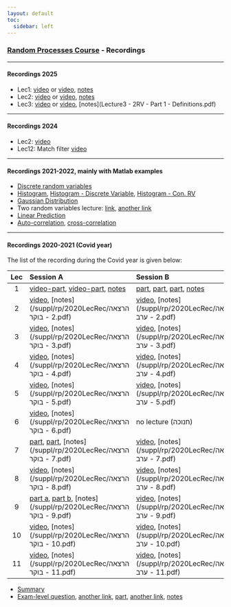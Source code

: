```yaml
---
layout: default
toc:
  sidebar: left
---
```


### [Random Processes Course](/teaching/rp/) - Recordings

---

#### Recordings 2025
- Lec1: [video](https://sce-ac-il.zoom.us/rec/share/CqUdiTs37wuaxF9AHVAIfEidsmOUiblbxN-PU62EWTQeOtB_LSurpDG6s-ZDDVwE.Q_6Fkq3TdIVPXegQ) or [video](https://objectstorage.il-jerusalem-1.oraclecloud.com/n/frrgqfrxhcca/b/scevideo/o/cc/cc1c1ab0c6de391b540b581a27376f827c5f47fd.mp4), [notes](/suppl/rp/2024Lec/Lecture1%20-%20RV.pdf)
- Lec2: [video](https://sce-ac-il.zoom.us/rec/share/2T97276gKZbcQxOYX5AhvUT2ucLoQeCrxKl80k_JWHpLP8j9zay7hW58pzRCSszr.f5ceO9zITjF1Idms?startTime=1731593634000) or [video](https://objectstorage.il-jerusalem-1.oraclecloud.com/n/frrgqfrxhcca/b/scevideo/o/90/90cfc06c1aceb852904d4bb1195558dca91cd9de.mp4), [notes](/suppl/rp/2024Lec/Lecture2%20-%20RV.pdf)
- Lec3: [video](https://sce-ac-il.zoom.us/rec/share/pSeFPMOwvlclEFoxmEStzjH-7aNNI2rrOBYnPfKyYaC-4BttEJCwToyN1dMi6p7u.1jqEm2O6x2QIc1ej?startTime=1732198421000) or [video](https://objectstorage.il-jerusalem-1.oraclecloud.com/n/frrgqfrxhcca/b/scevideo/o/48/48d503a4d5b6a639e2fd2d0c3e2edaf3af104e9b.mp4), [notes](Lecture3 - 2RV - Part 1 - Definitions.pdf)

---

#### Recordings 2024
- Lec2: [video](https://sce-ac-il.zoom.us/rec/share/EhiZuQgHNU9sfOvAvYL1zlsjCw9VjWOIWQdBqUadpXbq2zqZEucbnYPs-WmqPAk2.EBXq4Ge3se6ZJtAR?startTime=1706710717000)
[](https://sce-ac-il.zoom.us/rec/share/B5xAUPKtSrmpU7nDwpPKEktxoEgFoxP3s7lCMTfjbK8SBBeqxfSHvA_jL9hSks8a.-Yec8MRAozhw38ih?startTime=1707315528000)
- Lec12: Match filter [video](https://sce-ac-il.zoom.us/rec/share/enbiZOXeSJRTwu1XGJ7bUREd2ThmpfelawDn4SJJjrJNJde7kYl1MYhtgKR2z_Vd.mK4JRBas3B5BNDJw?startTime=1712755184000)

---

#### Recordings 2021-2022, mainly with Matlab examples
- [Discrete random variables](https://sce-ac-il.zoom.us/rec/share/UU-yGyBfaX9hAo3mmGB7qwO4JHcAR0P05DYzK-IVJ7Fb8rNmWbHPWSN23rHLjOA2.NWubfryc6JBrup7c?startTime=1634646130000)
- [Histogram](https://sce-ac-il.zoom.us/rec/share/mfrgwyBJGpU_aHGH7Oi_JuhSN2iSJZdAQdtfyZDfkus1g-bMqsGm530LmrhY3IiP.uLaE8jrHcR7_kn_T?startTime=1635260355000), [Histogram - Discrete Variable](https://sce-ac-il.zoom.us/rec/share/mfrgwyBJGpU_aHGH7Oi_JuhSN2iSJZdAQdtfyZDfkus1g-bMqsGm530LmrhY3IiP.uLaE8jrHcR7_kn_T?startTime=1635258416000), [Histogram - Con. RV](https://sce-ac-il.zoom.us/rec/share/mfrgwyBJGpU_aHGH7Oi_JuhSN2iSJZdAQdtfyZDfkus1g-bMqsGm530LmrhY3IiP.uLaE8jrHcR7_kn_T?startTime=1635259531000)
- [Gaussian Distribution](https://sce-ac-il.zoom.us/rec/share/kgRcADcVU85YxLLRsqkFEcdqdzWy3jGB0l8M9WzsGOe-LU0-vtqJuikKBp0KIA8_.mdHlNhL8eB9ZcJ2a?startTime=1636566756000)
- Two random variables lecture: [link](https://sce-ac-il.zoom.us/rec/share/k5mPW4Zdi73yeHuI36jY0UQjs7w73gnvLcss4P_pKyW5CdcUM2HQdgMhV2AZqplQ.-_gjvYSZTT1gc_tC?startTime=1668006827000), [another link](https://objectstorage.il-jerusalem-1.oraclecloud.com/n/frrgqfrxhcca/b/scevideo/o/01/01ec32e1de956bb7d6f936f84a85526059213aa3.mp4)
- [Linear Prediction](https://sce-ac-il.zoom.us/rec/share/hA0qKV-6FO_45jQ6rNZeGFL_6N3GRzRnn6y0ZaiSB1a2A1bigZxJPDllIwzCelNt.ScvUV51Qd1PFk_Wn?startTime=1636280845000)
- [Auto-correlation](https://sce-ac-il.zoom.us/rec/share/Og3FNf94Q0K3OXd8F2ZtkBKBAuKOQbBhGoDT7yDCT5pREm6h258ndshvqp1C8OoW.7Bik0aKtHrYUC1nX?startTime=1637669237000), [cross-correlation](https://sce-ac-il.zoom.us/rec/share/Og3FNf94Q0K3OXd8F2ZtkBKBAuKOQbBhGoDT7yDCT5pREm6h258ndshvqp1C8OoW.7Bik0aKtHrYUC1nX?startTime=1637671894000)

---
	
#### Recordings 2020-2021 (Covid year)
The list of the recording during the Covid year is given below: 

| Lec | Session A                                                                                                                                                                                                                                                                                                                                | Session B                                                                                                                                                                                                                                                                                                                                                                                                                                                             |
|:---:|:-----------------------------------------------------------------------------------------------------------------------------------------------------------------------------------------------------------------------------------------------------------------------------------------------------------------------------------------|:----------------------------------------------------------------------------------------------------------------------------------------------------------------------------------------------------------------------------------------------------------------------------------------------------------------------------------------------------------------------------------------------------------------------------------------------------------------------|
|  1  | [video-part](https://objectstorage.il-jerusalem-1.oraclecloud.com/n/frrgqfrxhcca/b/scevideo/o/64/64f29c805019405d2d43b974a19f7382f8c77956.mp4), [video-part](https://objectstorage.il-jerusalem-1.oraclecloud.com/n/frrgqfrxhcca/b/scevideo/o/a7/a7d7e25ac5db4e1d575f7fdff8d8ca5362ca4cc1.mp4), [notes](/suppl/rp/2020LecRec/Lec1a.pdf)  | [part](https://objectstorage.il-jerusalem-1.oraclecloud.com/n/frrgqfrxhcca/b/scevideo/o/b7/b74e64c5e7926766a4cd3b1891f17e3be722d388.mp4), [part](https://objectstorage.il-jerusalem-1.oraclecloud.com/n/frrgqfrxhcca/b/scevideo/o/d8/d83b8d19cb7c1b47059a82da8fe92be11a232577.mp4), [part](https://objectstorage.il-jerusalem-1.oraclecloud.com/n/frrgqfrxhcca/b/scevideo/o/9e/9ef1ad8bcb06354c7ad3fedf7798a80ae24152c9.mp4), [notes](/suppl/rp/2020LecRec/Lec1b.pdf) |
|  2  | [video](https://objectstorage.il-jerusalem-1.oraclecloud.com/n/frrgqfrxhcca/b/scevideo/o/87/871ac478e55f1d2097015541846689f89cc2395d.mp4), [notes](/suppl/rp/2020LecRec/הרצאה 2 - בוקר.pdf)                                                                                                                                              | [video](https://objectstorage.il-jerusalem-1.oraclecloud.com/n/frrgqfrxhcca/b/scevideo/o/a2/a289645ef09b797f3e9075979f58575857dcb49c.mp4), [notes](/suppl/rp/2020LecRec/הרצאה 2 - ערב.pdf)                                                                                                                                                                                                                                                                            |
|  3  | [video](https://objectstorage.il-jerusalem-1.oraclecloud.com/n/frrgqfrxhcca/b/scevideo/o/9d/9d517ba9c9c5d93c0709ad5fd3ea823d708cd7c2.mp4), [notes](/suppl/rp/2020LecRec/הרצאה 3 - בוקר.pdf)                                                                                                                                              | [video](https://objectstorage.il-jerusalem-1.oraclecloud.com/n/frrgqfrxhcca/b/scevideo/o/57/57330912e51f870acc359fa92f7866bc7ec6b6ee.mp4), [notes](/suppl/rp/2020LecRec/הרצאה 3 - ערב.pdf)                                                                                                                                                                                                                                                                            |
|  4  | [video](https://objectstorage.il-jerusalem-1.oraclecloud.com/n/frrgqfrxhcca/b/scevideo/o/76/76722bdc9698ba046719ad89e7f82630a73960b7.mp4), [notes](/suppl/rp/2020LecRec/הרצאה 4 - בוקר.pdf)                                                                                                                                              | [video](https://objectstorage.il-jerusalem-1.oraclecloud.com/n/frrgqfrxhcca/b/scevideo/o/db/db6bbfc1dacb22abdf69879b758bbfc3c1fb6382.mp4), [notes](/suppl/rp/2020LecRec/הרצאה 4 - ערב.pdf)                                                                                                                                                                                                                                                                            |
|  5  | [video](https://objectstorage.il-jerusalem-1.oraclecloud.com/n/frrgqfrxhcca/b/scevideo/o/22/2225ca795edc6d5b443f6731a1e97e73b02b7266.mp4), [notes](/suppl/rp/2020LecRec/הרצאה 5 - בוקר.pdf)                                                                                                                                              | [video](https://objectstorage.il-jerusalem-1.oraclecloud.com/n/frrgqfrxhcca/b/scevideo/o/ef/ef4f6999ca7ca36b6c9ce522911a41ca1eec73d7.mp4), [notes](/suppl/rp/2020LecRec/הרצאה 5 - ערב.pdf)                                                                                                                                                                                                                                                                            |
|  6  | [video](https://objectstorage.il-jerusalem-1.oraclecloud.com/n/frrgqfrxhcca/b/scevideo/o/d3/d388ef430230a8cd4611e5211ca19b45690e4096.mp4), [notes](/suppl/rp/2020LecRec/הרצאה 6 - בוקר.pdf)                                                                                                                                              | no lecture (חנוכה)                                                                                                                                                                                                                                                                                                                                                                                                                                                    |
|  7  | [part](https://objectstorage.il-jerusalem-1.oraclecloud.com/n/frrgqfrxhcca/b/scevideo/o/4e/4e041871bfebf15550e8f563973eb53126e0751f.mp4), [part](https://objectstorage.il-jerusalem-1.oraclecloud.com/n/frrgqfrxhcca/b/scevideo/o/74/74152e8464454085335a03caa7fe4b3d8279a6ee.mp4), [notes](/suppl/rp/2020LecRec/הרצאה 7 - בוקר.pdf)     | [video](https://objectstorage.il-jerusalem-1.oraclecloud.com/n/frrgqfrxhcca/b/scevideo/o/32/3242f1d388afa8927472f5bd0f8c58f33e6f7e2b.mp4), [notes](/suppl/rp/2020LecRec/הרצאה 7 - ערב.pdf)                                                                                                                                                                                                                                                                            |
|  8  | [video](https://objectstorage.il-jerusalem-1.oraclecloud.com/n/frrgqfrxhcca/b/scevideo/o/32/328c469249c1be244ab37ae271cedee4f07cbf6b.mp4), [notes](/suppl/rp/2020LecRec/הרצאה 8 - בוקר.pdf)                                                                                                                                              | [video](https://objectstorage.il-jerusalem-1.oraclecloud.com/n/frrgqfrxhcca/b/scevideo/o/ff/ff41630b23399e398705cc084d91a5e6e5d1ae42.mp4), [notes](/suppl/rp/2020LecRec/הרצאה 8 - ערב.pdf)                                                                                                                                                                                                                                                                            |
|  9  | [part a](https://objectstorage.il-jerusalem-1.oraclecloud.com/n/frrgqfrxhcca/b/scevideo/o/52/52da0e324c8996952510c2b99be78583e409814a.mp4), [part b](https://objectstorage.il-jerusalem-1.oraclecloud.com/n/frrgqfrxhcca/b/scevideo/o/de/de186ffac86abac118d406aad4a7f75267de5021.mp4), [notes](/suppl/rp/2020LecRec/הרצאה 9 - בוקר.pdf) | [video](https://objectstorage.il-jerusalem-1.oraclecloud.com/n/frrgqfrxhcca/b/scevideo/o/b9/b94bece1c25fa2b69593785c5768381cf8427079.mp4), [notes](/suppl/rp/2020LecRec/הרצאה 9 - ערב.pdf)                                                                                                                                                                                                                                                                            |
| 10  | [video](https://objectstorage.il-jerusalem-1.oraclecloud.com/n/frrgqfrxhcca/b/scevideo/o/3e/3ea4a4d17b30d4237b3b0cc330c21a2d067f446d.mp4), [notes](/suppl/rp/2020LecRec/הרצאה 10 - בוקר.pdf)                                                                                                                                             | [video](https://objectstorage.il-jerusalem-1.oraclecloud.com/n/frrgqfrxhcca/b/scevideo/o/d8/d8f324bf8f6a191ae51045fdbc3c3523db3dc386.mp4), [notes](/suppl/rp/2020LecRec/הרצאה 10 - ערב.pdf)                                                                                                                                                                                                                                                                           |
| 11  | [video](https://objectstorage.il-jerusalem-1.oraclecloud.com/n/frrgqfrxhcca/b/scevideo/o/70/700cc0ae1065d3f735a0e2c2b4e2b07e3d24918b.mp4), [notes](/suppl/rp/2020LecRec/הרצאה 11 - בוקר.pdf)                                                                                                                                             | [video](https://objectstorage.il-jerusalem-1.oraclecloud.com/n/frrgqfrxhcca/b/scevideo/o/37/37bedd583268ca8d5ab086a7ade5f9d1c907a683.mp4), [notes](/suppl/rp/2020LecRec/הרצאה 11 - ערב.pdf)                                                                                                                                                                                                                                                                           |

* [Summary](https://objectstorage.il-jerusalem-1.oraclecloud.com/n/frrgqfrxhcca/b/scevideo/o/da/dabac2b07e66aebb71759eb43eef23340b8046ca.mp4)
* [Exam-level question](https://objectstorage.il-jerusalem-1.oraclecloud.com/n/frrgqfrxhcca/b/scevideo/o/83/8336e5c1734c41405e543a2fd8a55a8c1b5204bf.mp4), [another link](https://objectstorage.il-jerusalem-1.oraclecloud.com/n/frrgqfrxhcca/b/scevideo/o/83/8336e5c1734c41405e543a2fd8a55a8c1b5204bf.mp4), [part](https://objectstorage.il-jerusalem-1.oraclecloud.com/n/frrgqfrxhcca/b/scevideo/o/2d/2db73ea989ab81ac8d2b4ad614e1146156007fc2.mp4), [another link](https://objectstorage.il-jerusalem-1.oraclecloud.com/n/frrgqfrxhcca/b/scevideo/o/f2/f2fd6e2cc2bac678b8423ddf1fddf374d7eb9e3c.mp4), [notes](/suppl/rp/2020LecRec/חזרה.pdf)